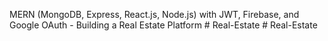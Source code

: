  MERN (MongoDB, Express, React.js, Node.js) with JWT, Firebase, and Google OAuth - Building a Real Estate Platform
#   R e a l - E s t a t e  
 #   R e a l - E s t a t e  
 